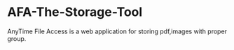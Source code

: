 # AFA-The-Storage-Tool
AnyTime File Access is a web application for storing pdf,images with proper group.
